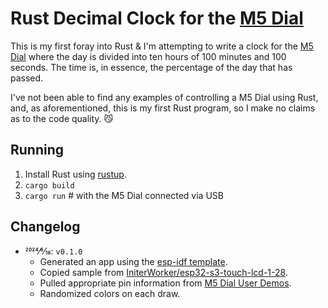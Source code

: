 # Rust Decimal Clock for the [M5 Dial](https://shop.m5stack.com/products/m5stack-dial-esp32-s3-smart-rotary-knob-w-1-28-round-touch-screen)

This is my first foray into Rust & I'm attempting to write a clock for the [M5 Dial](https://shop.m5stack.com/products/m5stack-dial-esp32-s3-smart-rotary-knob-w-1-28-round-touch-screen) where the day is divided into ten hours of 100 minutes and 100 seconds. The time is, in essence, the percentage of the day that has passed.

I've not been able to find any examples of controlling a M5 Dial using Rust, and, as aforementioned, this is my first Rust program, so I make no claims as to the code quality. 😼

## Running

1. Install Rust using [rustup](https://rustup.rs).
2. `cargo build`
3. `cargo run` # with the M5 Dial connected via USB

## Changelog

* 2024⁄6⁄18: `v0.1.0`
  * Generated an app using the [esp-idf template](https://github.com/esp-rs/esp-idf-template/).
  * Copied sample from [IniterWorker/esp32-s3-touch-lcd-1-28](https://github.com/IniterWorker/esp32-s3-touch-lcd-1-28/).
  * Pulled appropriate pin information from [M5 Dial User Demos](https://github.com/m5stack/M5Dial-UserDemo/blob/main/main/hal/display/hal_display.hpp#L20-L27).
  * Randomized colors on each draw.
